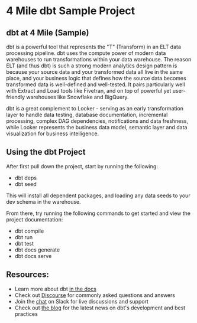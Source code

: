 # 4 Mile dbt Sample Project

## dbt at 4 Mile (Sample)

dbt is a powerful tool that represents the "T" (Transform) in an ELT data processing pipeline. dbt uses the compute power of
modern data warehouses to run transformations within your data warehouse. The reason ELT (and thus dbt) is such a strong modern
analytics design pattern is because your source data and your transformed data all live in the same place, and your business logic that defines how the source data becomes transformed data is well-defined and well-tested. It pairs particularly well
with Extract and Load tools like Fivetran, and on top of powerful yet user-friendly warehouses like Snowflake and BigQuery.

dbt is a great complement to Looker - serving as an early transformation layer to handle data testing, database
documentation, incremental processing, complex DAG dependencies, notifications and data freshness, while Looker represents the
business data model, semantic layer and data visualization for business intelligence.

## Using the dbt Project

After first pull down the project, start by running the following:

- dbt deps
- dbt seed

This will install all dependent packages, and loading any data seeds to your dev schema in the warehouse.

From there, try running the following commands to get started and view the project documentation:

- dbt compile
- dbt run
- dbt test
- dbt docs generate
- dbt docs serve

## Resources:

- Learn more about dbt [in the docs](https://docs.getdbt.com/docs/introduction)
- Check out [Discourse](https://discourse.getdbt.com/) for commonly asked questions and answers
- Join the [chat](http://slack.getdbt.com/) on Slack for live discussions and support
- Check out [the blog](https://blog.getdbt.com/) for the latest news on dbt's development and best practices
